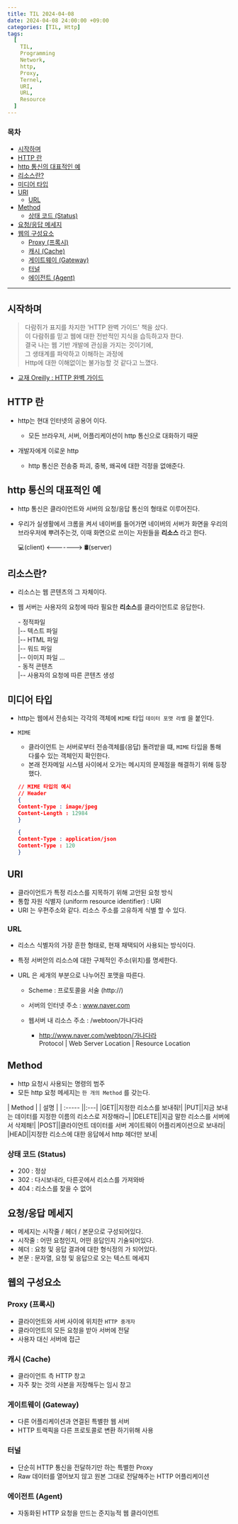 ```yaml
---
title: TIL 2024-04-08
date: 2024-04-08 24:00:00 +09:00
categories: [TIL, Http]
tags:
  [
    TIL,
    Programming
    Network,
    http,
    Proxy,
    Ternel,
    URI,
    URL,
    Resource
  ]
---
```


### 목차
- [시작하며](#시작하며)
- [HTTP 란](#http-란)
- [http 통신의 대표적인 예](#http-통신의-대표적인-예)
- [리소스란?](#리소스란)
- [미디어 타입](#미디어-타입)
- [URI](#uri)
  - [URL](#url)
- [Method](#method)
  - [상태 코드 (Status)](#상태-코드-status)
- [요청/응답 메세지](#요청응답-메세지)
- [웹의 구성요소](#웹의-구성요소)
  - [Proxy (프록시)](#proxy-프록시)
  - [캐시 (Cache)](#캐시-cache)
  - [게이트웨이 (Gateway)](#게이트웨이-gateway)
  - [터널](#터널)
  - [에이전트 (Agent)](#에이전트-agent)
---

## 시작하며
> 다람쥐가 표지를 차지한 'HTTP 완벽 가이드' 책을 샀다.  
이 다람쥐를 믿고 웹에 대한 전반적인 지식을 습득하고자 한다.  
결국 나는 웹 기반 개발에 관심을 가지는 것이기에,  
그 생태계를 파악하고 이해하는 과정에  
Http에 대한 이해없이는 불가능할 것 같다고 느꼈다.

- [교재  Oreilly : HTTP 완벽 가이드](https://www.yes24.com/Product/Goods/15381085)


## HTTP 란
- http는 현대 인터넷의 공용어 이다.

  + 모든 브라우저, 서버, 어플리케이션이 http 통신으로 대화하기 때문

- 개발자에게 이로운 http
  
  + http 통신은 전송중 파괴, 중복, 왜곡에 대한 걱정을 없애준다.

## http 통신의 대표적인 예

- http 통신은 클라이언트와 서버의 요청/응답 통신의 형태로 이루어진다.
- 우리가 실생활에서 크롬을 켜서 네이버를 들어가면 네이버의 서버가 화면을 우리의 브라우저에 뿌려주는것, 이때 화면으로 쓰이는 자원들을 __리소스__ 라고 한다.

  💻(client) <-------> 🛢️(server)


## 리소스란?

- 리소스는 웹 콘텐츠의 그 자체이다.
- 웹 서버는 사용자의 요청에 따라 필요한 **리소스**를 클라이언트로 응답한다.

  \- 정적파일  
  \|-- 텍스트 파일  
  \|-- HTML 파일  
  \|-- 워드 파일    
  \|-- 이미지 파일 ...  
  \- 동적 콘텐츠  
  \|-- 사용자의 요청에 따른 콘텐츠 생성


## 미디어 타입
- http는 웹에서 전송되는 각각의 객체에 `MIME` 타입 `데이터 포맷 라벨` 을 붙인다.

- `MIME`

  - 클라이언트 는 서버로부터 전송객체를(응답) 돌려받을 떄, `MIME` 타입을 통해  
  다룰수 있는 객체인지 확인한다.
  - 본래 전자메일 시스템 사이에서 오가는 메시지의 문제점을 해결하기 위해 등장했다.

  ```json
  // MIME 타입의 예시
  // Header
  {
  Content-Type : image/jpeg
  Content-Length : 12984
  }
  
  {
  Content-Type : application/json
  Content-Type : 120
  }
  
  ```

## URI

- 클라이언트가 특정 리소스를 지목하기 위해 고안된 요청 방식
- 통합 자원 식별자 (uniform resource identifier) : URI
- URI 는 우편주소와 같다. 리소스 주소를 고유하게 식별 할 수 있다.

### URL

- 리소스 식별자의 가장 흔한 형태로, 현재 채택되어 사용되는 방식이다.
- 특정 서버안의 리소스에 대한 구체적인 주소(위치)를 명세한다.
- URL 은 세개의 부분으로 나누어진 포맷을 따른다.

  - Scheme : 프로토콜을 서술 (http://)
  - 서버의 인터넷 주소 : www.naver.com
  - 웹서버 내 리소스 주소 : /webtoon/가나다라

    - http://www.naver.com/webtoon/가나다라  
      Protocol | Web Server Location | Resource Location

## Method

- http 요청시 사용되는 명령의 범주
- 모든 http 요청 메세지는 `한 개의 Method` 를 갖는다.

| Method |  | 설명 |
| :----- ||:---|
|GET||지정한 리소스를 보내줘!|
|PUT||지금 보내는 데이터를 지정한 이름의 리소스로 저장해라~|
|DELETE||지금 말한 리소스를 서버에서 삭제해!|
|POST||클라이언트 데이터를 서버 게이트웨이 어플리케이션으로 보내라|
|HEAD||지정한 리소스에 대한 응답에서 http 헤더만 보내|

### 상태 코드 (Status)

- 200 : 정상
- 302 : 다시보내라, 다른곳에서 리소스를 가져와바
- 404 : 리소스를 찾을 수 없어

## 요청/응답 메세지

- 메세지는 시작줄 / 헤더 / 본문으로 구성되어있다.
- 시작줄 : 어떤 요청인지, 어떤 응답인지 기술되어있다.
- 헤더 : 요청 및 응답 결과에 대한 형식정의 가 되어있다.
- 본문 : 문자열, 요청 및 응답으로 오는 텍스트 메세지

## 웹의 구성요소

### Proxy (프록시)
- 클라이언트와 서버 사이에 위치한 `HTTP 중개자`
- 클라이언트의 모든 요청을 받아 서버에 전달
- 사용자 대신 서버에 접근

### 캐시 (Cache)
- 클라이언트 측 HTTP 창고
- 자주 찾는 것의 사본을 저장해두는 임시 창고

### 게이트웨이 (Gateway)
- 다른 어플리케이션과 연결된 특별한 웹 서버
- HTTP 트랙픽을 다른 프로토콜로 변환 하기위해 사용

### 터널
- 단순히 HTTP 통신을 전달하기만 하는 특별한 Proxy
- Raw 데이터를 열어보지 않고 원본 그대로 전달해주는 HTTP 어플리케이션




### 에이전트 (Agent)
- 자동화된 HTTP 요청을 만드는 준지능적 웹 클라이언트


